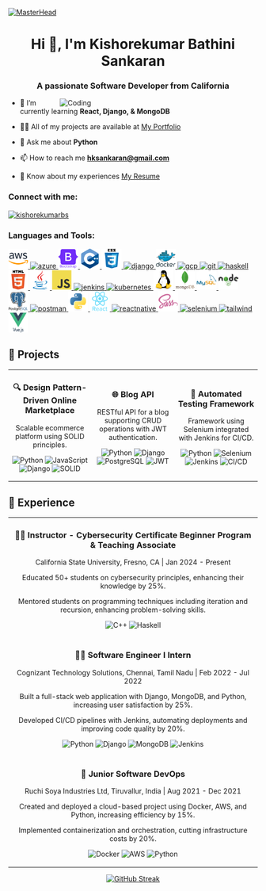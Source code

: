 [![MasterHead](https://cubettech.com/wp-content/uploads/2021/05/WEB-Full-Stack-Developer.jpg)](https://kishoreportfolio.vercel.app/)

<h1 align="center">Hi 👋, I'm Kishorekumar Bathini Sankaran</h1>
<h3 align="center">A passionate Software Developer from California</h3>
<img align="right" alt="Coding" width="400" src="https://camo.githubusercontent.com/10b2d4e80487e1d9cd086ce8619e15740a1bd22c6462f6be13df93ee684deb7b/68747470733a2f2f616e616c7974696373696e6469616d61672e636f6d2f77702d636f6e74656e742f75706c6f6164732f323031382f31322f646576656c6f7065722d6472696262626c652e676966">

- 🌱 I’m currently learning **React, Django, & MongoDB**

- 👨‍💻 All of my projects are available at [My Portfolio](https://kishoreportfolio.vercel.app/)

- 💬 Ask me about **Python**

- 📫 How to reach me **hksankaran@gmail.com**

- 📄 Know about my experiences [My Resume](https://drive.google.com/file/d/14m7aDHDuJ6kCm0zLPkPSpoPNRSZQZeaQ/view)

<h3 align="left">Connect with me:</h3>
<p align="left">
<a href="https://linkedin.com/in/kishorekumarbs" target="blank"><img align="center" src="https://raw.githubusercontent.com/rahuldkjain/github-profile-readme-generator/master/src/images/icons/Social/linked-in-alt.svg" alt="kishorekumarbs" height="30" width="40" /></a>
</p>

<h3 align="left">Languages and Tools:</h3>
<p align="left"> <a href="https://aws.amazon.com" target="_blank" rel="noreferrer"> <img src="https://raw.githubusercontent.com/devicons/devicon/master/icons/amazonwebservices/amazonwebservices-original-wordmark.svg" alt="aws" width="40" height="40"/> </a> <a href="https://azure.microsoft.com/en-in/" target="_blank" rel="noreferrer"> <img src="https://www.vectorlogo.zone/logos/microsoft_azure/microsoft_azure-icon.svg" alt="azure" width="40" height="40"/> </a> <a href="https://getbootstrap.com" target="_blank" rel="noreferrer"> <img src="https://raw.githubusercontent.com/devicons/devicon/master/icons/bootstrap/bootstrap-plain-wordmark.svg" alt="bootstrap" width="40" height="40"/> </a> <a href="https://www.w3schools.com/cpp/" target="_blank" rel="noreferrer"> <img src="https://raw.githubusercontent.com/devicons/devicon/master/icons/cplusplus/cplusplus-original.svg" alt="cplusplus" width="40" height="40"/> </a> <a href="https://www.w3schools.com/css/" target="_blank" rel="noreferrer"> <img src="https://raw.githubusercontent.com/devicons/devicon/master/icons/css3/css3-original-wordmark.svg" alt="css3" width="40" height="40"/> </a> <a href="https://www.djangoproject.com/" target="_blank" rel="noreferrer"> <img src="https://cdn.worldvectorlogo.com/logos/django.svg" alt="django" width="40" height="40"/> </a> <a href="https://www.docker.com/" target="_blank" rel="noreferrer"> <img src="https://raw.githubusercontent.com/devicons/devicon/master/icons/docker/docker-original-wordmark.svg" alt="docker" width="40" height="40"/> </a> <a href="https://cloud.google.com" target="_blank" rel="noreferrer"> <img src="https://www.vectorlogo.zone/logos/google_cloud/google_cloud-icon.svg" alt="gcp" width="40" height="40"/> </a> <a href="https://git-scm.com/" target="_blank" rel="noreferrer"> <img src="https://www.vectorlogo.zone/logos/git-scm/git-scm-icon.svg" alt="git" width="40" height="40"/> </a> <a href="https://www.haskell.org/" target="_blank" rel="noreferrer"> <img src="https://upload.wikimedia.org/wikipedia/commons/1/1c/Haskell-Logo.svg" alt="haskell" width="40" height="40"/> </a> <a href="https://www.w3.org/html/" target="_blank" rel="noreferrer"> <img src="https://raw.githubusercontent.com/devicons/devicon/master/icons/html5/html5-original-wordmark.svg" alt="html5" width="40" height="40"/> </a> <a href="https://www.java.com" target="_blank" rel="noreferrer"> <img src="https://raw.githubusercontent.com/devicons/devicon/master/icons/java/java-original.svg" alt="java" width="40" height="40"/> </a> <a href="https://developer.mozilla.org/en-US/docs/Web/JavaScript" target="_blank" rel="noreferrer"> <img src="https://raw.githubusercontent.com/devicons/devicon/master/icons/javascript/javascript-original.svg" alt="javascript" width="40" height="40"/> </a> <a href="https://www.jenkins.io" target="_blank" rel="noreferrer"> <img src="https://www.vectorlogo.zone/logos/jenkins/jenkins-icon.svg" alt="jenkins" width="40" height="40"/> </a> <a href="https://kubernetes.io" target="_blank" rel="noreferrer"> <img src="https://www.vectorlogo.zone/logos/kubernetes/kubernetes-icon.svg" alt="kubernetes" width="40" height="40"/> </a> <a href="https://www.linux.org/" target="_blank" rel="noreferrer"> <img src="https://raw.githubusercontent.com/devicons/devicon/master/icons/linux/linux-original.svg" alt="linux" width="40" height="40"/> </a> <a href="https://www.mongodb.com/" target="_blank" rel="noreferrer"> <img src="https://raw.githubusercontent.com/devicons/devicon/master/icons/mongodb/mongodb-original-wordmark.svg" alt="mongodb" width="40" height="40"/> </a> <a href="https://www.mysql.com/" target="_blank" rel="noreferrer"> <img src="https://raw.githubusercontent.com/devicons/devicon/master/icons/mysql/mysql-original-wordmark.svg" alt="mysql" width="40" height="40"/> </a> <a href="https://nodejs.org" target="_blank" rel="noreferrer"> <img src="https://raw.githubusercontent.com/devicons/devicon/master/icons/nodejs/nodejs-original-wordmark.svg" alt="nodejs" width="40" height="40"/> </a> <a href="https://www.postgresql.org" target="_blank" rel="noreferrer"> <img src="https://raw.githubusercontent.com/devicons/devicon/master/icons/postgresql/postgresql-original-wordmark.svg" alt="postgresql" width="40" height="40"/> </a> <a href="https://postman.com" target="_blank" rel="noreferrer"> <img src="https://www.vectorlogo.zone/logos/getpostman/getpostman-icon.svg" alt="postman" width="40" height="40"/> </a> <a href="https://www.python.org" target="_blank" rel="noreferrer"> <img src="https://raw.githubusercontent.com/devicons/devicon/master/icons/python/python-original.svg" alt="python" width="40" height="40"/> </a> <a href="https://reactjs.org/" target="_blank" rel="noreferrer"> <img src="https://raw.githubusercontent.com/devicons/devicon/master/icons/react/react-original-wordmark.svg" alt="react" width="40" height="40"/> </a> <a href="https://reactnative.dev/" target="_blank" rel="noreferrer"> <img src="https://reactnative.dev/img/header_logo.svg" alt="reactnative" width="40" height="40"/> </a> <a href="https://sass-lang.com" target="_blank" rel="noreferrer"> <img src="https://raw.githubusercontent.com/devicons/devicon/master/icons/sass/sass-original.svg" alt="sass" width="40" height="40"/> </a> <a href="https://www.selenium.dev" target="_blank" rel="noreferrer"> <img src="https://raw.githubusercontent.com/detain/svg-logos/780f25886640cef088af994181646db2f6b1a3f8/svg/selenium-logo.svg" alt="selenium" width="40" height="40"/> </a> <a href="https://tailwindcss.com/" target="_blank" rel="noreferrer"> <img src="https://www.vectorlogo.zone/logos/tailwindcss/tailwindcss-icon.svg" alt="tailwind" width="40" height="40"/> </a> <a href="https://vuejs.org/" target="_blank" rel="noreferrer"> <img src="https://raw.githubusercontent.com/devicons/devicon/master/icons/vuejs/vuejs-original-wordmark.svg" alt="vuejs" width="40" height="40"/> </a> </p>

## 🚀 Projects
<div align="center">
  <table>
    <tr>
      <td align="center" width="33%">
        <h3>🔍 Design Pattern-Driven Online Marketplace</h3>
        <p>Scalable ecommerce platform using SOLID principles.</p>
        <p>
          <img src="https://img.shields.io/badge/Code-Python-blue?style=for-the-badge&logo=python" alt="Python">
          <img src="https://img.shields.io/badge/Code-JavaScript-yellow?style=for-the-badge&logo=javascript" alt="JavaScript">
          <img src="https://img.shields.io/badge/Framework-Django-green?style=for-the-badge&logo=django" alt="Django">
          <img src="https://img.shields.io/badge/Principles-SOLID-blue?style=for-the-badge&logo=solid" alt="SOLID">
        </p>
      </td>
      <td align="center" width="33%">
        <h3>🌐 Blog API</h3>
        <p>RESTful API for a blog supporting CRUD operations with JWT authentication.</p>
        <p>
          <img src="https://img.shields.io/badge/Code-Python-blue?style=for-the-badge&logo=python" alt="Python">
          <img src="https://img.shields.io/badge/Framework-Django-green?style=for-the-badge&logo=django" alt="Django">
          <img src="https://img.shields.io/badge/Database-PostgreSQL-blue?style=for-the-badge&logo=postgresql" alt="PostgreSQL">
          <img src="https://img.shields.io/badge/Auth-JWT-orange?style=for-the-badge&logo=jsonwebtokens" alt="JWT">
        </p>
      </td>
      <td align="center" width="33%">
        <h3>🔧 Automated Testing Framework</h3>
        <p>Framework using Selenium integrated with Jenkins for CI/CD.</p>
        <p>
          <img src="https://img.shields.io/badge/Code-Python-blue?style=for-the-badge&logo=python" alt="Python">
          <img src="https://img.shields.io/badge/Testing-Selenium-green?style=for-the-badge&logo=selenium" alt="Selenium">
          <img src="https://img.shields.io/badge/CI%2FCD-Jenkins-red?style=for-the-badge&logo=jenkins" alt="Jenkins">
          <img src="https://img.shields.io/badge/Process-CI%2FCD-brightgreen?style=for-the-badge" alt="CI/CD">
        </p>
      </td>
    </tr>
  </table>
</div>


## 💼 Experience
<div align="center">
  <table>
    <tr>
      <td align="center" width="33%">
        <h3>👨‍🏫 Instructor - Cybersecurity Certificate Beginner Program & Teaching Associate</h3>
        <p>California State University, Fresno, CA | Jan 2024 - Present</p>
        <p>Educated 50+ students on cybersecurity principles, enhancing their knowledge by 25%.</p>
        <p>Mentored students on programming techniques including iteration and recursion, enhancing problem-solving skills.</p>
        <p>
          <img src="https://img.shields.io/badge/Language-C++-00599C?style=for-the-badge&logo=cplusplus" alt="C++">
          <img src="https://img.shields.io/badge/Language-Haskell-5D4F85?style=for-the-badge&logo=haskell" alt="Haskell">
        </p>
      </td>
    </tr>
    <tr>
      <td align="center" width="33%">
        <h3>👨‍💻 Software Engineer I Intern</h3>
        <p>Cognizant Technology Solutions, Chennai, Tamil Nadu | Feb 2022 - Jul 2022</p>
        <p>Built a full-stack web application with Django, MongoDB, and Python, increasing user satisfaction by 25%.</p>
        <p>Developed CI/CD pipelines with Jenkins, automating deployments and improving code quality by 20%.</p>
        <p>
          <img src="https://img.shields.io/badge/Language-Python-blue?style=for-the-badge&logo=python" alt="Python">
          <img src="https://img.shields.io/badge/Framework-Django-green?style=for-the-badge&logo=django" alt="Django">
          <img src="https://img.shields.io/badge/Database-MongoDB-green?style=for-the-badge&logo=mongodb" alt="MongoDB">
          <img src="https://img.shields.io/badge/CI%2FCD-Jenkins-red?style=for-the-badge&logo=jenkins" alt="Jenkins">
        </p>
      </td>
    </tr>
    <tr>
      <td align="center" width="33%">
        <h3>🔧 Junior Software DevOps</h3>
        <p>Ruchi Soya Industries Ltd, Tiruvallur, India | Aug 2021 - Dec 2021</p>
        <p>Created and deployed a cloud-based project using Docker, AWS, and Python, increasing efficiency by 15%.</p>
        <p>Implemented containerization and orchestration, cutting infrastructure costs by 20%.</p>
        <p>
          <img src="https://img.shields.io/badge/Container-Docker-2496ED?style=for-the-badge&logo=docker" alt="Docker">
          <img src="https://img.shields.io/badge/Cloud-AWS-232F3E?style=for-the-badge&logo=amazonaws" alt="AWS">
          <img src="https://img.shields.io/badge/Language-Python-blue?style=for-the-badge&logo=python" alt="Python">
        </p>
      </td>
    </tr>
  </table>
</div>


<p align="center">
<a href="https://git.io/streak-stats"><img src="https://github-readme-streak-stats-sigma-dun.vercel.app?user=KishorekumarBS&theme=gotham&card_width=503" alt="GitHub Streak" /></a>
</p>
